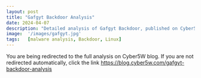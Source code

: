```yaml
---
layout: post
title: "Gafgyt Backdoor Analysis"
date: 2024-04-07
description: "Detailed analysis of Gafgyt Backdoor, published on Cyber5W blog."
image:  '/images/gafgyt.jpg'
tags:   [malware analysis, Backdoor, Linux]
---
```

<html>
  <head>
    <meta http-equiv="refresh" content="3; url=https://blog.cyber5w.com/gafgyt-backdoor-analysis">
  </head>
  <body>
    <p>You are being redirected to the full analysis on Cyber5W blog. If you are not redirected automatically, click the link <a href="https://blog.cyber5w.com/gafgyt-backdoor-analysis" target="_blank" rel="noopener noreferrer">https://blog.cyber5w.com/gafgyt-backdoor-analysis</a></p>
  </body>
</html>
